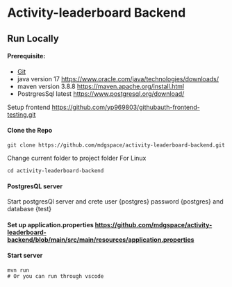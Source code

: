 # Activity-leaderboard Backend





## Run Locally

#### Prerequisite: 

 - [Git](https://git-scm.com/book/en/v2/Getting-Started-First-Time-Git-Setup)
 - java version       17      https://www.oracle.com/java/technologies/downloads/
 - maven version      3.8.8    https://maven.apache.org/install.html
 - PostrgresSql       latest    https://www.postgresql.org/download/

 Setup frontend https://github.com/yp969803/githubauth-frontend-testing.git
#### Clone the Repo
```
git clone https://github.com/mdgspace/activity-leaderboard-backend.git
```
Change current folder to project folder
For Linux
```
cd activity-leaderboard-backend
```
#### PostgresQL server
Start postgresQl server and crete user {postgres} password {postgres} and database {test}

#### Set up application.properties https://github.com/mdgspace/activity-leaderboard-backend/blob/main/src/main/resources/application.properties

#### Start server
```
mvn run
# Or you can run through vscode
```

